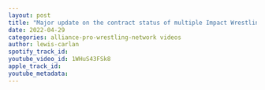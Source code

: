 ```yaml
---
layout: post
title: "Major update on the contract status of multiple Impact Wrestling stars"
date: 2022-04-29
categories: alliance-pro-wrestling-network videos
author: lewis-carlan
spotify_track_id: 
youtube_video_id: 1WHuS43FSk8
apple_track_id: 
youtube_metadata: 
---
```

